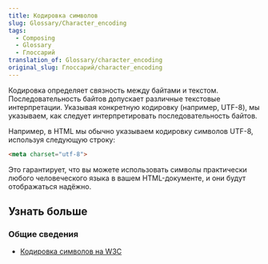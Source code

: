 ```yaml
---
title: Кодировка символов
slug: Glossary/Character_encoding
tags:
  - Composing
  - Glossary
  - Глоссарий
translation_of: Glossary/character_encoding
original_slug: Глоссарий/character_encoding
---
```


Кодировка определяет связность между байтами и текстом. Последовательность байтов допускает различные текстовые интерпретации. Указывая конкретную кодировку (например, UTF-8), мы указываем, как следует интерпретировать последовательность байтов.

Например, в HTML мы обычно указываем кодировку символов UTF-8, используя следующую строку:

```html
<meta charset="utf-8">
```

Это гарантирует, что вы можете использовать символы практически любого человеческого языка в вашем HTML-документе, и они будут отображаться надёжно.

## Узнать больше

### Общие сведения

- [Кодировка символов на W3C](https://www.w3.org/International/articles/definitions-characters/)
